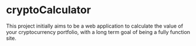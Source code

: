 # cryptoCalculator
This project initially aims to be a web application to calculate the value of your cryptocurrency portfolio, with a long term goal of being a fully function site.
